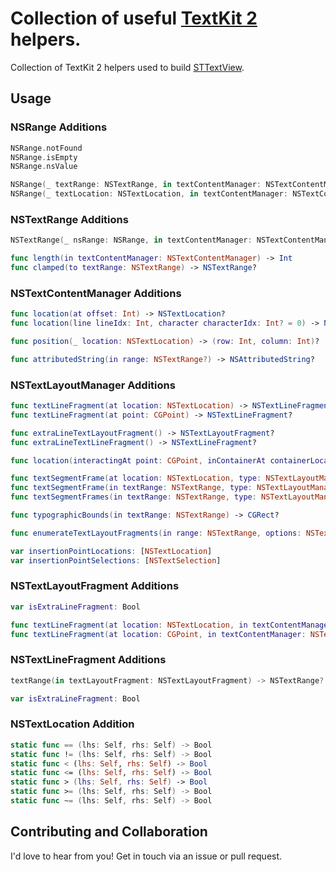 # Collection of useful [TextKit 2](https://developer.apple.com/documentation/appkit/textkit) helpers.

Collection of TextKit 2 helpers used to build [STTextView](https://github.com/krzyzanowskim/STTextView).

## Usage

### NSRange Additions

```swift
NSRange.notFound
NSRange.isEmpty
NSRange.nsValue

NSRange(_ textRange: NSTextRange, in textContentManager: NSTextContentManager)
NSRange(_ textLocation: NSTextLocation, in textContentManager: NSTextContentManager)
``` 

### NSTextRange Additions

```swift
NSTextRange(_ nsRange: NSRange, in textContentManager: NSTextContentManager)

func length(in textContentManager: NSTextContentManager) -> Int
func clamped(to textRange: NSTextRange) -> NSTextRange?
```

### NSTextContentManager Additions

```swift
func location(at offset: Int) -> NSTextLocation?
func location(line lineIdx: Int, character characterIdx: Int? = 0) -> NSTextLocation?

func position(_ location: NSTextLocation) -> (row: Int, column: Int)?

func attributedString(in range: NSTextRange?) -> NSAttributedString?
```

### NSTextLayoutManager Additions

```swift
func textLineFragment(at location: NSTextLocation) -> NSTextLineFragment?
func textLineFragment(at point: CGPoint) -> NSTextLineFragment?

func extraLineTextLayoutFragment() -> NSTextLayoutFragment?
func extraLineTextLineFragment() -> NSTextLineFragment?

func location(interactingAt point: CGPoint, inContainerAt containerLocation: NSTextLocation) -> NSTextLocation?

func textSegmentFrame(at location: NSTextLocation, type: NSTextLayoutManager.SegmentType, options: SegmentOptions = [.upstreamAffinity]) -> CGRect?
func textSegmentFrame(in textRange: NSTextRange, type: NSTextLayoutManager.SegmentType, options: SegmentOptions = [.upstreamAffinity, .rangeNotRequired]) -> CGRect?
func textSegmentFrames(in textRange: NSTextRange, type: NSTextLayoutManager.SegmentType, options: SegmentOptions = [.upstreamAffinity, .rangeNotRequired]) -> [CGRect]

func typographicBounds(in textRange: NSTextRange) -> CGRect?

func enumerateTextLayoutFragments(in range: NSTextRange, options: NSTextLayoutFragment.EnumerationOptions = [], using block: (NSTextLayoutFragment) -> Bool) -> NSTextLocation?

var insertionPointLocations: [NSTextLocation]
var insertionPointSelections: [NSTextSelection]
```

### NSTextLayoutFragment Additions

```swift
var isExtraLineFragment: Bool

func textLineFragment(at location: NSTextLocation, in textContentManager: NSTextContentManager? = nil) -> NSTextLineFragment?
func textLineFragment(at location: CGPoint, in textContentManager: NSTextContentManager? = nil) -> NSTextLineFragment?
```

### NSTextLineFragment Additions

```swift
textRange(in textLayoutFragment: NSTextLayoutFragment) -> NSTextRange?

var isExtraLineFragment: Bool
```

### NSTextLocation Addition

```swift
static func == (lhs: Self, rhs: Self) -> Bool
static func != (lhs: Self, rhs: Self) -> Bool
static func < (lhs: Self, rhs: Self) -> Bool
static func <= (lhs: Self, rhs: Self) -> Bool
static func > (lhs: Self, rhs: Self) -> Bool
static func >= (lhs: Self, rhs: Self) -> Bool
static func ~= (lhs: Self, rhs: Self) -> Bool
```

## Contributing and Collaboration

I'd love to hear from you! Get in touch via an issue or pull request.
